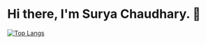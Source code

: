 # Hi there, I'm Surya Chaudhary. 👋 

[![Top Langs](https://github-readme-stats.vercel.app/api/top-langs/?username=SuryaNC022&layout=compact)](https://github.com/SuryaNC022/github-readme-stats)


